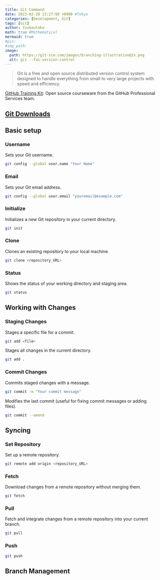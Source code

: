 ```yaml
---
title: Git Command
date: 2023-02-20 13:27:00 +0900 #Tokyo
categories: [Development, Git]
tags: [Git]
author: Youkoutaku
math: true #Mathematical
mermaid: true
#pin: 
#img_path: 
image:
  path: https://git-scm.com/images/branching-illustration@2x.png
  alt: git --fas-version-control
---
```


> Git is a free and open source distributed version control system designed to handle everything from small to very large projects with speed and efficiency.

[GitHub Training Kit](https://training.github.com/): Open source courseware from the GitHub Professional Services team.

## [Git Downloads](https://git-scm.com/downloads)

## Basic setup

### Username
Sets your Git username.
```bash
git config --global user.name "Your Name"
```

### Email
Sets your Git email address.
```bash
git config --global user.email "youremail@example.com"
```

### Initialize
Initializes a new Git repository in your current directory.
```bash
git init
```

### Clone
Clones an existing repository to your local machine.
```bash
git clone <repository_URL>
```

### Status
Shows the status of your working directory and staging area.
```bash
git status
```

## Working with Changes

### Staging Changes

Stages a specific file for a commit.
```bash
git add <file>
```

Stages all changes in the current directory.
```bash
git add .
```

### Commit Changes

Commits staged changes with a message.
```bash
git commit -m "Your commit message"
```

Modifies the last commit (useful for fixing commit messages or adding files).
```bash
git commit --amend
```

## Syncing

### Set Repository
Set up a remote repository.
```bash
git remote add origin <repository_URL>
```

### Fetch
Download changes from a remote repository without merging them.
```bash
git fetch
```

### Pull
Fetch and integrate changes from a remote repository into your current branch.
```bash
git pull
```

### Push
```bash
git push
```

## Branch Management

